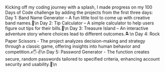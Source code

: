 Kicking off my coding journey with a splash, I made progress on my 100 Days of Code challenge by adding the projects from the first three days:
Day 1: Band Name Generator – A fun little tool to come up with creative band names.🎸\n
Day 2: Tip Calculator – A simple calculator to help users figure out tips for their bills.💸\n
Day 3: Treasure Island – An interactive adventure story where choices lead to different outcomes.🏝️\n
Day 4: Rock Paper Scissors - The project analyzes decision-making and strategy through a classic game, offering insights into human behavior and competition.✊🖐️✌️\n
Day 5: Password Generator - The function creates secure, random passwords tailored to specified criteria, enhancing account security and usability.🔐\n
